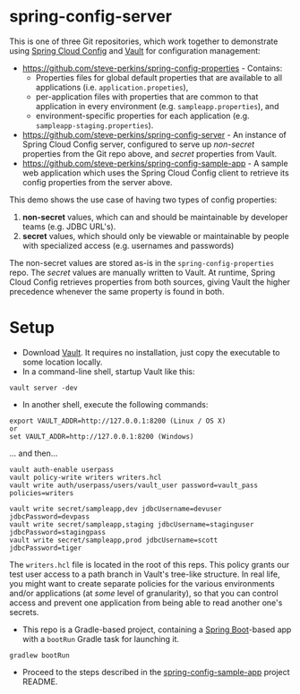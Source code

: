 spring-config-server
====================
This is one of three Git repositories, which work together to demonstrate using 
[Spring Cloud Config](https://cloud.spring.io/spring-cloud-config/) and [Vault](https://www.vaultproject.io) for 
configuration management:

* https://github.com/steve-perkins/spring-config-properties - Contains:
  * Properties files for global default properties that are available to all applications 
    (i.e. `application.propeties`), 
  * per-application files with properties that are common to that application in every environment 
    (e.g. `sampleapp.properties`), and 
  * environment-specific properties for each application (e.g. `sampleapp-staging.properties`).
* https://github.com/steve-perkins/spring-config-server - An instance of Spring Cloud Config server, configured 
  to serve up *non-secret* properties from the Git repo above, and *secret* properties from Vault.
* https://github.com/steve-perkins/spring-config-sample-app - A sample web application which uses the Spring Cloud 
  Config client to retrieve its config properties from the server above.
  
This demo shows the use case of having two types of config properties:

1. **non-secret** values, which can and should be maintainable by developer teams (e.g. JDBC URL's).
2. **secret** values, which should only be viewable or maintainable by people with specialized access (e.g. 
   usernames and passwords)
   
The non-secret values are stored as-is in the `spring-config-properties` repo.  The *secret* values are manually 
written to Vault.  At runtime, Spring Cloud Config retrieves properties from both sources, giving Vault the higher 
precedence whenever the same property is found in both.

Setup
=====
* Download [Vault](https://www.vaultproject.io/downloads.html).  It requires no installation, just copy the 
  executable to some location locally.
* In a command-line shell, startup Vault like this:

```
vault server -dev
```

* In another shell, execute the following commands:

```
export VAULT_ADDR=http://127.0.0.1:8200 (Linux / OS X)
or
set VAULT_ADDR=http://127.0.0.1:8200 (Windows)
```
... and then...
```
vault auth-enable userpass
vault policy-write writers writers.hcl
vault write auth/userpass/users/vault_user password=vault_pass policies=writers

vault write secret/sampleapp,dev jdbcUsername=devuser jdbcPassword=devpass
vault write secret/sampleapp,staging jdbcUsername=staginguser jdbcPassword=stagingpass
vault write secret/sampleapp,prod jdbcUsername=scott jdbcPassword=tiger
```

The `writers.hcl` file is located in the root of this reps.  This policy grants our test user access to a path branch 
in Vault's tree-like structure.  In real life, you might want to create separate policies for the various environments 
and/or applications (at *some* level of granularity), so that you can control access and prevent one application from 
being able to read another one's secrets.

* This repo is a Gradle-based project, containing a [Spring Boot](https://projects.spring.io/spring-boot/)-based 
   app with a `bootRun` Gradle task for launching it.
   
```
gradlew bootRun 
```

* Proceed to the steps described in the 
[spring-config-sample-app](https://github.com/steve-perkins/spring-config-sample-app) project README.
